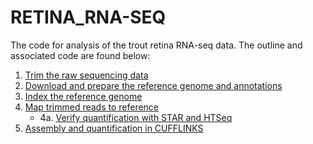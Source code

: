 # RETINA_RNA-SEQ
The code for analysis of the trout retina RNA-seq data.  The outline and associated code are found below:
1. [Trim the raw sequencing data](./trim-seqs.md)
2. [Download and prepare the reference genome and annotations](./prep-reference.md)
3. [Index the reference genome](./index-reference.md)
4. [Map trimmed reads to reference](./map-reads.md)
   * 4a. [Verify quantification with STAR and HTSeq](./compare-counts.md)
5. [Assembly and quantification in CUFFLINKS](./cufflinks-workflow.md)
